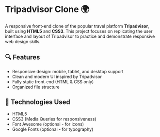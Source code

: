 # Tripadvisor Clone 🌍

A responsive front-end clone of the popular travel platform **Tripadvisor**, built using **HTML5** and **CSS3**. This project focuses on replicating the user interface and layout of Tripadvisor to practice and demonstrate responsive web design skills.

## 🔍 Features

- Responsive design: mobile, tablet, and desktop support
- Clean and modern UI inspired by Tripadvisor
- Fully static front-end (HTML & CSS only)
- Organized file structure

## 🚀 Technologies Used

- HTML5
- CSS3 (Media Queries for responsiveness)
- Font Awesome (optional - for icons)
- Google Fonts (optional - for typography)

